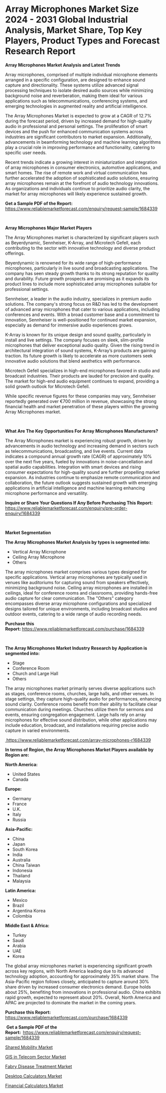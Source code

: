 <p><h1>Array Microphones Market Size 2024 - 2031 Global Industrial Analysis, Market Share, Top Key Players, Product Types and Forecast Research Report</h1></p><p><strong>Array Microphones Market Analysis and Latest Trends</strong></p>
<p><p>Array microphones, comprised of multiple individual microphone elements arranged in a specific configuration, are designed to enhance sound capture and directionality. These systems utilize advanced signal processing techniques to isolate desired audio sources while minimizing background noise and reverberation, making them ideal for various applications such as telecommunications, conferencing systems, and emerging technologies in augmented reality and artificial intelligence.</p><p>The Array Microphones Market is expected to grow at a CAGR of 12.7% during the forecast period, driven by increased demand for high-quality audio in professional and personal settings. The proliferation of smart devices and the push for enhanced communication systems across industries are significant contributors to market expansion. Additionally, advancements in beamforming technology and machine learning algorithms play a crucial role in improving performance and functionality, catering to specific user needs.</p><p>Recent trends indicate a growing interest in miniaturization and integration of array microphones in consumer electronics, automotive applications, and smart homes. The rise of remote work and virtual communication has further accelerated the adoption of sophisticated audio solutions, ensuring array microphones remain at the forefront of audio technology innovations. As organizations and individuals continue to prioritize audio clarity, the market for array microphones will likely experience sustained growth.</p></p>
<p><strong>Get a Sample PDF of the Report:&nbsp;</strong> <a href="https://www.reliablemarketforecast.com/enquiry/request-sample/1684339?utm_campaign=121&utm_medium=2&utm_source=Github&utm_content=ia&utm_term=19112024&utm_id=array-microphones">https://www.reliablemarketforecast.com/enquiry/request-sample/1684339</a></p>
<p>&nbsp;</p>
<p><strong>Array Microphones Major Market Players</strong></p>
<p><p>The Array Microphones market is characterized by significant players such as Beyerdynamic, Sennheiser, K-Array, and Microtech Gefell, each contributing to the sector with innovative technology and diverse product offerings.</p><p>Beyerdynamic is renowned for its wide range of high-performance microphones, particularly in live sound and broadcasting applications. The company has seen steady growth thanks to its strong reputation for quality and durability. Future growth prospects are promising as it expands its product lines to include more sophisticated array microphones suitable for professional settings.</p><p>Sennheiser, a leader in the audio industry, specializes in premium audio solutions. The company's strong focus on R&D has led to the development of advanced array microphones that cater to various applications, including conferences and events. With a broad customer base and a commitment to innovation, Sennheiser is well-positioned for continued market expansion, especially as demand for immersive audio experiences grows.</p><p>K-Array is known for its unique design and sound quality, particularly in install and live settings. The company focuses on sleek, slim-profile microphones that deliver exceptional audio quality. Given the rising trend in architectural integration of sound systems, K-Array’s products are gaining traction. Its future growth is likely to accelerate as more customers seek innovative audio solutions that blend aesthetics with performance.</p><p>Microtech Gefell specializes in high-end microphones favored in studio and broadcast industries. Their products are lauded for precision and quality. The market for high-end audio equipment continues to expand, providing a solid growth outlook for Microtech Gefell.</p><p>While specific revenue figures for these companies may vary, Sennheiser reportedly generated over €700 million in revenue, showcasing the strong financial health and market penetration of these players within the growing Array Microphones market.</p></p>
<p>&nbsp;</p>
<p><strong>What Are The Key Opportunities For Array Microphones Manufacturers?</strong></p>
<p><p>The Array Microphones market is experiencing robust growth, driven by advancements in audio technology and increasing demand in sectors such as telecommunications, broadcasting, and live events. Current data indicates a compound annual growth rate (CAGR) of approximately 10% over the next five years, fueled by innovations in noise-cancellation and spatial audio capabilities. Integration with smart devices and rising consumer expectations for high-quality sound are further propelling market expansion. As industries continue to emphasize remote communication and collaboration, the future outlook suggests sustained growth with emerging applications in artificial intelligence and machine learning enhancing microphone performance and versatility.</p></p>
<p><strong>Inquire or Share Your Questions If Any Before Purchasing This Report:</strong> <a href="https://www.reliablemarketforecast.com/enquiry/pre-order-enquiry/1684339?utm_campaign=121&utm_medium=2&utm_source=Github&utm_content=ia&utm_term=19112024&utm_id=array-microphones">https://www.reliablemarketforecast.com/enquiry/pre-order-enquiry/1684339</a></p>
<p>&nbsp;</p>
<p><strong>Market Segmentation</strong></p>
<p><strong>The Array Microphones Market Analysis by types is segmented into:</strong></p>
<p><ul><li>Vertical Array Microphone</li><li>Ceiling Array Microphone</li><li>Others</li></ul></p>
<p><p>The array microphones market comprises various types designed for specific applications. Vertical array microphones are typically used in venues like auditoriums for capturing sound from speakers effectively, minimizing background noise. Ceiling array microphones are installed in ceilings, ideal for conference rooms and classrooms, providing hands-free audio capture for clear communication. The "Others" category encompasses diverse array microphone configurations and specialized designs tailored for unique environments, including broadcast studios and outdoor events, catering to a wide range of audio recording needs.</p></p>
<p><strong>Purchase this Report:&nbsp;</strong><a href="https://www.reliablemarketforecast.com/purchase/1684339?utm_campaign=121&utm_medium=2&utm_source=Github&utm_content=ia&utm_term=19112024&utm_id=array-microphones">https://www.reliablemarketforecast.com/purchase/1684339</a></p>
<p>&nbsp;</p>
<p><strong>The Array Microphones Market Industry Research by Application is segmented into:</strong></p>
<p><ul><li>Stage</li><li>Conference Room</li><li>Church and Large Hall</li><li>Others</li></ul></p>
<p><p>The array microphones market primarily serves diverse applications such as stages, conference rooms, churches, large halls, and other venues. In stage settings, they capture high-quality audio for performances, enhancing sound clarity. Conference rooms benefit from their ability to facilitate clear communication during meetings. Churches utilize them for sermons and events, ensuring congregation engagement. Large halls rely on array microphones for effective sound distribution, while other applications may include education, broadcast, and installations requiring precise audio capture in varied environments.</p></p>
<p><a href="https://www.reliablemarketforecast.com/array-microphones-r1684339?utm_campaign=121&utm_medium=2&utm_source=Github&utm_content=ia&utm_term=19112024&utm_id=array-microphones">&nbsp;https://www.reliablemarketforecast.com/array-microphones-r1684339</a></p>
<p><strong>In terms of Region, the Array Microphones Market Players available by Region are:</strong></p>
<p>
    <p> <strong> North America: </strong>
        <ul>
            <li>United States</li>
            <li>Canada</li>
        </ul>
        </p> 
    <p> <strong> Europe: </strong>
        <ul>
            <li>Germany</li>
            <li>France</li>
            <li>U.K.</li>
            <li>Italy</li>
            <li>Russia</li>
        </ul>
        </p> 
    <p> <strong> Asia-Pacific: </strong>
        <ul>
            <li>China</li>
            <li>Japan</li>
            <li>South Korea</li>
            <li>India</li>
            <li>Australia</li>
            <li>China Taiwan</li>
            <li>Indonesia</li>
            <li>Thailand</li>
            <li>Malaysia</li>
        </ul>
        </p> 
    <p> <strong> Latin America: </strong>
        <ul>
            <li>Mexico</li>
            <li>Brazil</li>
            <li>Argentina Korea</li>
            <li>Colombia</li>
        </ul>
        </p> 
    <p> <strong> Middle East & Africa: </strong>
        <ul>
            <li>Turkey</li>
            <li>Saudi</li>
            <li>Arabia</li>
            <li>UAE</li>
            <li>Korea</li>
        </ul>
    </p>
    </p>
<p><p>The global array microphones market is experiencing significant growth across key regions, with North America leading due to its advanced technology adoption, accounting for approximately 35% market share. The Asia-Pacific region follows closely, anticipated to capture around 30% share driven by increased consumer electronics demand. Europe holds about 25%, benefiting from innovations in professional audio. China exhibits rapid growth, expected to represent about 20%. Overall, North America and APAC are projected to dominate the market in the coming years.</p></p>
<p><strong>Purchase this Report: </strong><a href="https://www.reliablemarketforecast.com/purchase/1684339?utm_campaign=121&utm_medium=2&utm_source=Github&utm_content=ia&utm_term=19112024&utm_id=array-microphones">https://www.reliablemarketforecast.com/purchase/1684339</a></p>
<p>&nbsp;<strong>Get a Sample PDF of the Report:&nbsp;&nbsp;</strong><a href="https://www.reliablemarketforecast.com/enquiry/request-sample/1684339?utm_campaign=121&utm_medium=2&utm_source=Github&utm_content=ia&utm_term=19112024&utm_id=array-microphones">https://www.reliablemarketforecast.com/enquiry/request-sample/1684339</a></p>
<p><strong></strong></p>
<p><p><a href="https://issuu.com/reportprime-2/docs/shared-mobility-market-size-2030.pp_9ee7c8e3500c54?utm_campaign=121&utm_medium=2&utm_source=Github&utm_content=ia&utm_term=19112024&utm_id=array-microphones">Shared Mobility Market</a></p><p><a href="https://github.com/RoccoManning/Market-Research-Report-List-7/blob/main/gis-in-telecom-sector-market.md?utm_campaign=121&utm_medium=2&utm_source=Github&utm_content=ia&utm_term=19112024&utm_id=array-microphones">GIS in Telecom Sector Market</a></p><p><a href="https://issuu.com/reportprime-2/docs/fabry-disease-treatment-market-size_5655103b0c46b9?utm_campaign=121&utm_medium=2&utm_source=Github&utm_content=ia&utm_term=19112024&utm_id=array-microphones">Fabry Disease Treatment Market</a></p><p><a href="https://www.linkedin.com/pulse/desktop-calculators-market-shifts-strategic-analysis-76pte?utm_campaign=121&utm_medium=2&utm_source=Github&utm_content=ia&utm_term=19112024&utm_id=array-microphones">Desktop Calculators Market</a></p><p><a href="https://www.linkedin.com/pulse/comprehensive-financial-calculators-market-report-regional-fxxke?utm_campaign=121&utm_medium=2&utm_source=Github&utm_content=ia&utm_term=19112024&utm_id=array-microphones">Financial Calculators Market</a></p></p>